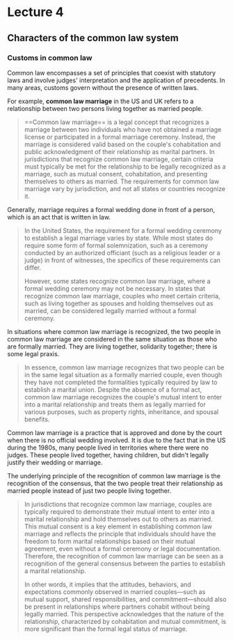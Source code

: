 # Lecture 4

## Characters of the common law system

### Customs in common law

Common law encompasses a set of principles that coexist with statutory laws and involve judges' interpretation and the application of precedents. In many areas, customs govern without the presence of written laws.

For example, **common law marriage** in the US and UK refers to a relationship between two persons living together as married people.

> ==Common law marriage== is a legal concept that recognizes a marriage between two individuals who have not obtained a marriage license or participated in a formal marriage ceremony. Instead, the marriage is considered valid based on the couple's cohabitation and public acknowledgment of their relationship as marital partners. In jurisdictions that recognize common law marriage, certain criteria must typically be met for the relationship to be legally recognized as a marriage, such as mutual consent, cohabitation, and presenting themselves to others as married. The requirements for common law marriage vary by jurisdiction, and not all states or countries recognize it.

Generally, marriage requires a formal wedding done in front of a person, which is an act that is written in law.

> In the United States, the requirement for a formal wedding ceremony to establish a legal marriage varies by state. While most states do require some form of formal solemnization, such as a ceremony conducted by an authorized officiant (such as a religious leader or a judge) in front of witnesses, the specifics of these requirements can differ.
>
> However, some states recognize common law marriage, where a formal wedding ceremony may not be necessary. In states that recognize common law marriage, couples who meet certain criteria, such as living together as spouses and holding themselves out as married, can be considered legally married without a formal ceremony.

In situations where common law marriage is recognized, the two people in common law marriage are considered in the same situation as those who are formally married. They are living together, solidarity together; there is some legal praxis.

> In essence, common law marriage recognizes that two people can be in the same legal situation as a formally married couple, even though they have not completed the formalities typically required by law to establish a marital union. Despite the absence of a formal act, common law marriage recognizes the couple's mutual intent to enter into a marital relationship and treats them as legally married for various purposes, such as property rights, inheritance, and spousal benefits.

Common law marriage is a practice that is approved and done by the court when there is no official wedding involved. It is due to the fact that in the US during the 1980s, many people lived in territories where there were no judges. These people lived together, having children, but didn't legally justify their wedding or marriage.

The underlying principle of the recognition of common law marriage is the recognition of the consensus, that the two people treat their relationship as married people instead of just two people living together.

> In jurisdictions that recognize common law marriage, couples are typically required to demonstrate their mutual intent to enter into a marital relationship and hold themselves out to others as married. This mutual consent is a key element in establishing common law marriage and reflects the principle that individuals should have the freedom to form marital relationships based on their mutual agreement, even without a formal ceremony or legal documentation. Therefore, the recognition of common law marriage can be seen as a recognition of the general consensus between the parties to establish a marital relationship.
>
> In other words, it implies that the attitudes, behaviors, and expectations commonly observed in married couples—such as mutual support, shared responsibilities, and commitment—should also be present in relationships where partners cohabit without being legally married. This perspective acknowledges that the nature of the relationship, characterized by cohabitation and mutual commitment, is more significant than the formal legal status of marriage.
